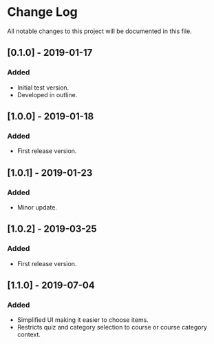 # Change Log
All notable changes to this project will be documented in this file.


## [0.1.0] - 2019-01-17
### Added
- Initial test version.
- Developed in outline.

## [1.0.0] - 2019-01-18
### Added
- First release version.

## [1.0.1] - 2019-01-23
### Added
- Minor update.

## [1.0.2] - 2019-03-25
### Added
- First release version.

## [1.1.0] - 2019-07-04
### Added
- Simplified UI making it easier to choose items.
- Restricts quiz and category selection to course or course category context.
